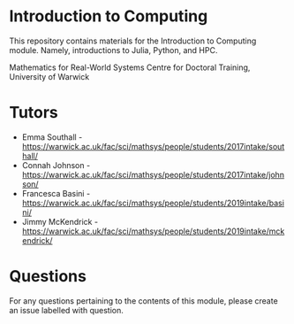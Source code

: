 # Introduction to Computing
This repository contains materials for the Introduction to Computing module. Namely, introductions to Julia, Python, and HPC.

Mathematics for Real-World Systems Centre for Doctoral Training, University of Warwick

# Tutors
- Emma Southall - https://warwick.ac.uk/fac/sci/mathsys/people/students/2017intake/southall/  
- Connah Johnson - https://warwick.ac.uk/fac/sci/mathsys/people/students/2017intake/johnson/  
- Francesca Basini - https://warwick.ac.uk/fac/sci/mathsys/people/students/2019intake/basini/
- Jimmy McKendrick - https://warwick.ac.uk/fac/sci/mathsys/people/students/2019intake/mckendrick/

# Questions
For any questions pertaining to the contents of this module, please create an issue labelled with question.
